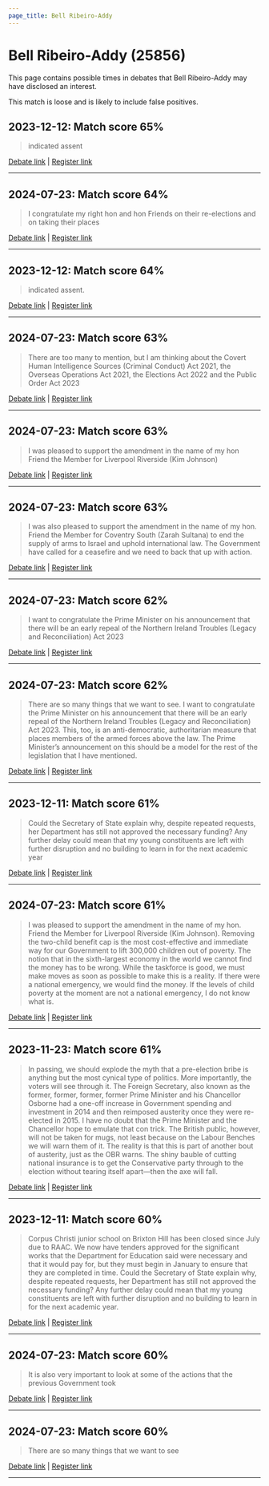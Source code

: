 ```yaml
---
page_title: Bell Ribeiro-Addy
---
```


# Bell Ribeiro-Addy  (25856)

This page contains possible times in debates that Bell Ribeiro-Addy may have disclosed an interest.

This match is loose and is likely to include false positives. 



## 2023-12-12: Match score 65%

>indicated assent

[Debate link](https://www.theyworkforyou.com/debates/?id=2023-12-12b.817.0) | [Register link](https://www.theyworkforyou.com/mp/25856/register)


---



## 2024-07-23: Match score 64%

>I congratulate my right hon and hon Friends on their re-elections and on taking their places

[Debate link](https://www.theyworkforyou.com/debates/?id=2024-07-23d.519.0) | [Register link](https://www.theyworkforyou.com/mp/25856/register)


---



## 2023-12-12: Match score 64%

>indicated assent.

[Debate link](https://www.theyworkforyou.com/debates/?id=2023-12-12b.817.0) | [Register link](https://www.theyworkforyou.com/mp/25856/register)


---



## 2024-07-23: Match score 63%

>There are too many to mention, but I am thinking about the Covert Human Intelligence Sources (Criminal Conduct) Act 2021, the Overseas Operations Act 2021, the Elections Act 2022 and the Public Order Act 2023

[Debate link](https://www.theyworkforyou.com/debates/?id=2024-07-23d.613.0) | [Register link](https://www.theyworkforyou.com/mp/25856/register)


---



## 2024-07-23: Match score 63%

>I was pleased to support the amendment in the name of my hon Friend the Member for Liverpool Riverside (Kim Johnson)

[Debate link](https://www.theyworkforyou.com/debates/?id=2024-07-23d.613.0) | [Register link](https://www.theyworkforyou.com/mp/25856/register)


---



## 2024-07-23: Match score 63%

>I was also pleased to support the amendment in the name of my hon. Friend the Member for Coventry South (Zarah Sultana) to end the supply of arms to Israel and uphold international law. The Government have called for a ceasefire and we need to back that up with action.

[Debate link](https://www.theyworkforyou.com/debates/?id=2024-07-23d.613.0) | [Register link](https://www.theyworkforyou.com/mp/25856/register)


---



## 2024-07-23: Match score 62%

>I want to congratulate the Prime Minister on his announcement that there will be an early repeal of the Northern Ireland Troubles (Legacy and Reconciliation) Act 2023

[Debate link](https://www.theyworkforyou.com/debates/?id=2024-07-23d.613.0) | [Register link](https://www.theyworkforyou.com/mp/25856/register)


---



## 2024-07-23: Match score 62%

>There are so many things that we want to see. I want to congratulate the Prime Minister on his announcement that there will be an early repeal of the Northern Ireland Troubles (Legacy and Reconciliation) Act 2023. This, too, is an anti-democratic, authoritarian measure that places members of the armed forces above the law. The Prime Minister’s announcement on this should be a model for the rest of the legislation that I have mentioned.

[Debate link](https://www.theyworkforyou.com/debates/?id=2024-07-23d.613.0) | [Register link](https://www.theyworkforyou.com/mp/25856/register)


---



## 2023-12-11: Match score 61%

>Could the Secretary of State explain why, despite repeated requests, her Department has still not approved the necessary funding? Any further delay could mean that my young constituents are left with further disruption and no building to learn in for the next academic year

[Debate link](https://www.theyworkforyou.com/debates/?id=2023-12-11c.610.1) | [Register link](https://www.theyworkforyou.com/mp/25856/register)


---



## 2024-07-23: Match score 61%

>I was pleased to support the amendment in the name of my hon. Friend the Member for Liverpool Riverside (Kim Johnson). Removing the two-child benefit cap is the most cost-effective and immediate way for our Government to lift 300,000 children out of poverty. The notion that in the sixth-largest economy in the   world we cannot find the money has to be wrong. While the taskforce is good, we must make moves as soon as possible to make this is a reality. If there were a national emergency, we would find the money. If the levels of child poverty at the moment are not a national emergency, I do not know what is.

[Debate link](https://www.theyworkforyou.com/debates/?id=2024-07-23d.613.0) | [Register link](https://www.theyworkforyou.com/mp/25856/register)


---



## 2023-11-23: Match score 61%

>In passing, we should explode the myth that a pre-election bribe is anything but the most cynical type of politics. More importantly, the voters will see through it. The Foreign Secretary, also known as the former, former, former, former Prime Minister and his Chancellor Osborne had a one-off increase in Government spending and investment in 2014 and then reimposed austerity once they were re-elected in 2015. I have no doubt that the Prime Minister and the Chancellor hope to emulate that con trick. The British public, however, will not be  taken for mugs, not least because on the Labour Benches we will warn them of it. The reality is that this is part of another bout of austerity, just as the OBR warns. The shiny bauble of cutting national insurance is to get the Conservative party through to the election without tearing itself apart—then the axe will fall.

[Debate link](https://www.theyworkforyou.com/debates/?id=2023-11-23d.498.0) | [Register link](https://www.theyworkforyou.com/mp/25856/register)


---



## 2023-12-11: Match score 60%

>Corpus Christi junior school on Brixton Hill has been closed since July due to RAAC. We now have tenders approved for the significant works that the Department for Education said were necessary and that it would pay for, but they must begin in January to ensure that they are completed in time. Could the Secretary of State explain why, despite repeated requests, her Department has still not approved the necessary funding? Any further delay could mean that my young constituents are left with further disruption and no building to learn in for the next academic year.

[Debate link](https://www.theyworkforyou.com/debates/?id=2023-12-11c.610.1) | [Register link](https://www.theyworkforyou.com/mp/25856/register)


---



## 2024-07-23: Match score 60%

>It is also very important to look at some of the actions that the previous Government took

[Debate link](https://www.theyworkforyou.com/debates/?id=2024-07-23d.613.0) | [Register link](https://www.theyworkforyou.com/mp/25856/register)


---



## 2024-07-23: Match score 60%

>There are so many things that we want to see

[Debate link](https://www.theyworkforyou.com/debates/?id=2024-07-23d.613.0) | [Register link](https://www.theyworkforyou.com/mp/25856/register)


---

